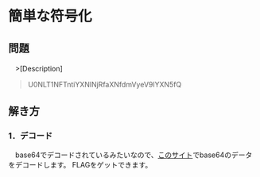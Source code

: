 # 簡単な符号化

## 問題
　>[Description]
  >U0NLT1NFTntiYXNlNjRfaXNfdmVyeV9lYXN5fQ

## 解き方
### 1．デコード
　base64でデコードされているみたいなので、[このサイト](https://base64encode.uic.jp/)でbase64のデータをデコードします。
 FLAGをゲットできます。
